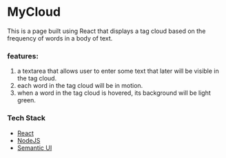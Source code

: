 # MyCloud
This is a page built using React that displays a tag cloud based on the frequency of words in a body of text. 

### features:

1. a textarea that allows user to enter some text that later will be visible in the tag cloud. </br>
2. each word in the tag cloud will be in motion. </br>
3. when a word in the tag cloud is hovered, its background will be light green. </br>
  

### Tech Stack
- [React](https://facebook.github.io/react)
- [NodeJS](https://nodejs.org)
- [Semantic UI](https://semantic-ui.com/)
